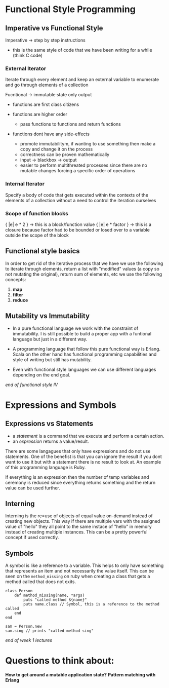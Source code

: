 # Functional Style  Programming

## Imperative vs Functional Style

Imperative -> step by step instructions

- this is the same style of code that we have been writing for a while (think C code)

### External Iterator 
Iterate through every element and keep an external variable to enumerate and go through elements of a collection 

Fucntional -> immutable state only output

- functions are first class citizens

- functions are higher order
    - pass functions to functions and return functions

- functions dont have any side-effects 
    - promote immutabilitym, if wanting to use something then make a copy and change it on the process
    - correctness can be proven mathematically
    - input -> blackbox -> output
    - easier to perform multithreated processes since there are no mutable changes forcing a specific order of operations

### Internal Iterator
Specify a body of code that gets executed within the contexts of the elements of a collection without a need to control the iteration ourselves

### Scope of function blocks

{ |e| e * 2 } -> this is a block/function value
{ |e| e * factor } -> this is a closure because factor had to be bounded or losed over to a variable outside the scope of the block

## Functional style basics

In order to get rid of the iterative process that we have we use the following to iterate through elements, return a list with "modified" values (a copy so not mutating the original), return sum of elements, etc we use the following concepts:

1. **map**
2. **filter**
3. **reduce**

## Mutability vs Immutability

- In a pure functional language we work with the constraint of immutability. I is still possible to build a proper app with a funtional language but just in a different way.

- A programming language that follow this pure functional way is Erlang. Scala on the other hand has functional programming capabilities and style of writing but still has mutability.

- Even with functional style languages we can use different languages depending on the end goal.

*end of functional style IV*

# Expressions and Symbols

## Expressions vs Statements
- a *statement* is a command that we execute and perform a certain action. 
- an *expression* returns a value/result.

There are some langagues that only have expressions and do not use statements. One of the benefist is that you can ignore the result if you dont want to use it but with a statement there is no result to look at. An example of this programming language is Ruby.

If everything is an expression then the number of temp variables and ceremony is reduced since everything returns something and the return value can be used further.

## Interning

Interning is the re=use of objects of equal value on-demand instead of creating new objects. This way if there are multiple vars with the assigned value of "hello" they all point to the same instace of "hello" in memory instead of creating multiple instances. This can be a pretty powerful concept if used correctly.

## Symbols

A symbol is like a reference to a variable. This helps to only have something that represents an item and not necessarily the value itself. This can be seen on the `method_missing` on ruby when creating a class that gets a method called that does not exits.

```
class Person
    def method_missing(name, *args)
        puts "called method ${name}"
        puts name.class // Symbol, this is a reference to the method called
    end
end

sam = Person.new
sam.sing // prints "called method sing"
```

*end of week 1 lectures*

# Questions to think about:
**How to get around a mutable application state?**
**Pattern matching with Erlang**
